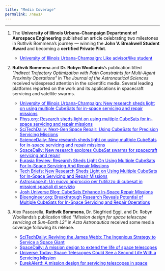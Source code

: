 ```yaml
---
title: "Media Coverage"
permalink: /news/
---
```


---

1. The **University of Illinois Urbana-Champaign Department of Aerospace Engineering** published an article celebrating two milestones in Ruthvik Bommena’s journey — winning the **John V. Breakwell Student Award** and becoming a **certified Private Pilot**.

    - <a href="https://aerospace.illinois.edu/news/74141" target="_blank" style="color:blue">University of Illinois Urbana-Champaign: Like advisor/like student</a>

2. **Ruthvik Bommena** and **Dr. Robyn Woollands**’s publication titled *"Indirect Trajectory Optimization with Path Constraints for Multi-Agent Proximity Operations"* in *The Journal of the Astronautical Sciences* received widespread attention in the scientific media. Several leading platforms reported on the work and its applications in spacecraft servicing and satellite swarms.

    - <a href="https://aerospace.illinois.edu/news/73647" target="_blank" style="color:blue">University of Illinois Urbana-Champaign: New research sheds light on using multiple CubeSats for in-space servicing and repair missions</a>  
    - <a href="https://phys.org/news/2025-02-multiple-cubesats-space-missions.html" target="_blank" style="color:blue">Phys.org: Research sheds light on using multiple CubeSats for in-space servicing and repair missions</a>  
    - <a href="https://scitechdaily.com/next-gen-space-repair-using-cubesats-for-precision-servicing-missions/" target="_blank" style="color:blue">SciTechDaily: Next-Gen Space Repair: Using CubeSats for Precision Servicing Missions</a>  
    - <a href="https://www.sciencedaily.com/releases/2025/02/250214123711.htm" target="_blank" style="color:blue">ScienceDaily: New research sheds light on using multiple CubeSats for in-space servicing and repair missions</a>  
    - <a href="https://www.spacedaily.com/reports/New_research_explores_CubeSat_swarms_for_spacecraft_servicing_and_repair_999.html" target="_blank" style="color:blue">SpaceDaily: New research explores CubeSat swarms for spacecraft servicing and repair</a>  
    - <a href="https://www.eurasiareview.com/15022025-research-sheds-light-on-using-multiple-cubesats-for-in-space-servicing-and-repair-missions/" target="_blank" style="color:blue">Eurasia Review: Research Sheds Light On Using Multiple CubeSats For In-Space Servicing And Repair Missions</a>  
    - <a href="https://www.techbriefs.com/component/content/article/52834-new-research-sheds-light-on-using-multiple-cubesats-for-in-space-servicing-and-repair-missions" target="_blank" style="color:blue">Tech Briefs: New Research Sheds Light on Using Multiple CubeSats for In-Space Servicing and Repair Missions</a>  
    - <a href="https://www.astrospace.it/2025/02/17/un-nuovo-approccio-per-lutilizzo-di-cubesat-in-missioni-spaziali-di-servizio/" target="_blank" style="color:blue">Astrospace.it: Un nuovo approccio per l’utilizzo di cubesat in missioni spaziali di servizio</a>  
    - <a href="https://blog.joshuniverse.com/cubesats-enhance-in-space-repair-missions/" target="_blank" style="color:blue">Josh Universe Blog: CubeSats Enhance In-Space Repair Missions</a>  
    - <a href="https://bioengineer.org/breakthrough-research-reveals-potential-of-multiple-cubesats-for-in-space-servicing-and-repair-operations/" target="_blank" style="color:blue">Bioengineer.org: Breakthrough Research Reveals Potential of Multiple CubeSats for In-Space Servicing and Repair Operations</a>


3. Alex Pascarella, **Ruthvik Bommena**, Dr. Siegfried Eggl, and Dr. Robyn Woollands’s publication titled *"Mission design for space telescope servicing at Sun–Earth L2"* in *Acta Astronautica* received some media coverage following its release.
    - <a href="https://scitechdaily.com/reviving-the-james-webb-the-ingenious-strategy-to-service-a-space-giant/" target="_blank" style="color:blue">SciTechDaily: Reviving the James Webb: The Ingenious Strategy to Service a Space Giant</a>  
    - <a href="https://www.spacedaily.com/reports/A_mission_design_to_extend_the_life_of_space_telescopes_999.html" target="_blank" style="color:blue">SpaceDaily: A mission design to extend the life of space telescopes</a>
    - <a href="https://www.universetoday.com/articles/space-telescopes-could-see-a-second-life-with-a-servicing-mission" target="_blank" style="color:blue">Universe Today: Space Telescopes Could See a Second Life With a Servicing Mission</a>  
    - <a href="https://www.eurekalert.org/news-releases/1067052" target="_blank" style="color:blue">EurekAlert!: A mission design for servicing telescopes in space</a>  
